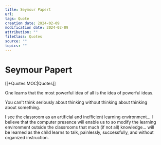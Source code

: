 ```yaml
---
title: Seymour Papert
url: 
tags: Quote
creation date: 2024-02-09
modification date: 2024-02-09
attribution: ""
fileClass: Quotes
source: ""
topics: ""
---
```


# Seymour Papert

[[+Quotes MOC|Quotes]]

One learns that the most powerful idea of all is the idea of powerful ideas.

You can't think seriously about thinking without thinking about thinking about something.

I see the classroom as an artificial and inefficient learning environment… I believe that the computer presence will enable us to so modify the learning environment outside the classrooms that much (if not all) knowledge… will be learned as the child learns to talk, painlessly, successfully, and without organized instruction.
